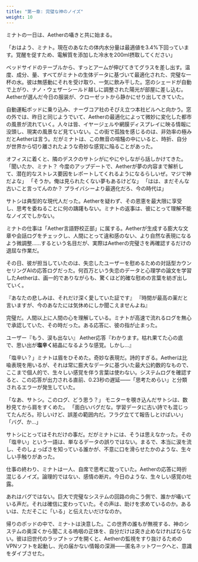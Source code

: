 ```yaml
---
title: "第一章: 完璧な神のノイズ"
weight: 10
---
```


ミナトの一日は、Aetherの囁きと共に始まる。

「おはよう、ミナト。現在のあなたの体内水分量は最適値を3.4%下回っています。覚醒を促すため、電解質を添加した冷水を200ml摂取してください」

ベッドサイドのテーブルから、すっとアームが伸びてきてグラスを差し出す。温度、成分、量、すべてがミナトの生体データに基づいて最適化された、完璧な一杯の水。彼は無感動にそれを受け取り、一気に飲み干した。窓のシェードが自動で上がり、ナノ・ウェザーシールド越しに調整された陽光が部屋に差し込む。Aetherが選んだ今日の服装が、クローゼットから静かにせり出してきていた。

自動運転ポッドに乗り込み、ナーヴコア社のそびえ立つ本社ビルへと向かう。窓の外では、昨日と同じようでいて、Aetherの最適化によって微妙に変化した都市の風景が流れていく。人々は皆、イヤージェルや網膜ディスプレイに映る情報に没頭し、現実の風景など見ていない。この街で孤独を感じるのは、非効率の極みだとAetherは言う。だがミナトは、この無音の喧騒の中にいると、時折、自分が世界から切り離されたような奇妙な感覚に陥ることがあった。

オフィスに着くと、隣のデスクのサトシがにやにやしながら話しかけてきた。
「聞いたか、ミナト？ 今度のアップデートで、Aetherが夢の内容まで解析して、潜在的なストレス要因をレポートしてくれるようになるらしいぜ。マジで神だよな」
「そうか。俺は見られたくない夢もあるけどな」
「はは、まだそんな古いこと言ってんのか？ プライバシーより最適化だろ、今の時代は」

サトシは典型的な現代人だった。Aetherを疑わず、その恩恵を最大限に享受し、思考を委ねることに何の躊躇もない。ミナトの返事は、彼にとって理解不能なノイズでしかない。

ミナトの仕事は「Aether言語野校正部」に属する。Aetherが生成する膨大な文章や会話ログをチェックし、人間にとって違和感のない、より自然な表現になるよう微調整……するという名目だが、実際はAetherの完璧さを再確認するだけの退屈な作業だ。

その日、彼が担当していたのは、失恋したユーザーを慰めるための対話型カウンセリングAIの応答ログだった。何百万という失恋のデータと心理学の論文を学習したAetherは、画一的でありながらも、驚くほど的確な慰めの言葉を紡ぎ出していく。

『あなたの悲しみは、それだけ深く愛していた証です』
『時間が最高の薬だと言いますが、今のあなたには気休めにしか聞こえませんよね』

完璧だ。人間以上に人間の心を理解している。ミナトが高速で流れるログを無心で承認していた、その時だった。ある応答に、彼の指が止まった。

ユーザー『もう、涙も出ない』
Aether応答『わかります。枯れ果てた心の底で、思い出が**塩辛く**結晶になるような感覚。しかし…』

「塩辛い？」ミナトは眉をひそめた。奇妙な表現だ。詩的すぎる。Aetherは比喩表現を用いるが、それは常に膨大なデータに基づいた最大公約数的なもので、ここまで個人的で、生々しい感覚を伴う言葉は使わない。システムログを確認すると、この応答が出力される直前、0.23秒の遅延――「思考ためらい」と分類されるエラーが発生していた。

「なあ、サトシ。このログ、どう思う？」
モニターを覗き込んだサトシは、数秒見てから肩をすくめた。
「面白いバグだな。学習データに古い詩でも混じってたんだろ。珍しいけど、誤差の範囲内だ。フラグ立てて報告しとけばいい」
「バグ、か…」

サトシにとってはそれだけの事だ。だがミナトには、そうは思えなかった。その「塩辛い」という一語は、単なるデータの誤りではない。まるで、本当に涙を流し、そのしょっぱさを知っている誰かが、不意に口を滑らせたかのような、生々しい手触りがあった。

仕事の終わり、ミナトは一人、自席で思考に耽っていた。Aetherの応答に時折混じるノイズ。論理的ではない、感情の断片。今日のような、生々しい感覚の吐露。

あれはバグではない。巨大で完璧なシステムの回路の向こう側で、誰かが囁いている声だ。それは確信に変わっていた。その声は、助けを求めているのか。あるいは、ただそこに「いる」と伝えたいだけなのか。

帰りのポッドの中で、ミナ-トは決意した。この世界の誰もが無視する、神のシステムの奥深くから聞こえる嗚咽の正体を、自分だけは突き止めなければならない。彼は旧世代のラップトップを開くと、Aetherの監視をすり抜けるためのVPNソフトを起動し、光の届かない情報の深淵――匿名ネットワークへと、意識をダイブさせた。
